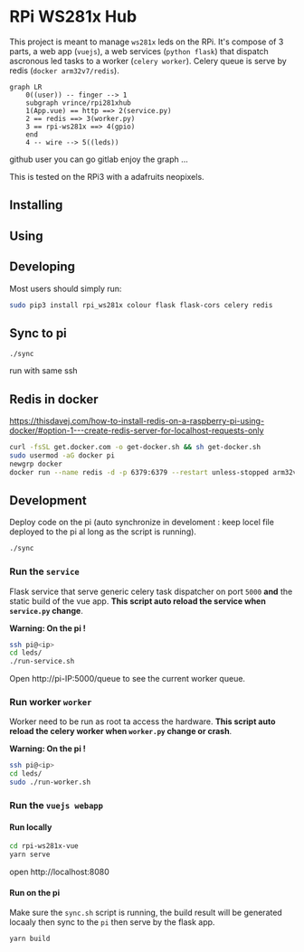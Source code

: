 # RPi WS281x Hub

This project is meant to manage `ws281x` leds on the RPi. It's compose of 3 parts, a web app (`vuejs`), a web services (`python flask`) that dispatch ascronous led tasks to a worker (`celery worker`). Celery queue is serve by redis (`docker arm32v7/redis`). 

```mermaid
graph LR
    0((user)) -- finger --> 1
    subgraph vrince/rpi281xhub
    1(App.vue) == http ==> 2(service.py)
    2 == redis ==> 3(worker.py)
    3 == rpi-ws281x ==> 4(gpio)
    end
    4 -- wire --> 5((leds))
```

github user you can go gitlab enjoy the graph ...

This is tested on the RPi3 with a adafruits neopixels.

## Installing

## Using

## Developing

Most users should simply run:

```bash
sudo pip3 install rpi_ws281x colour flask flask-cors celery redis 
```

## Sync to pi

```
./sync
```

run with same ssh

## Redis in docker

https://thisdavej.com/how-to-install-redis-on-a-raspberry-pi-using-docker/#option-1---create-redis-server-for-localhost-requests-only

```bash
curl -fsSL get.docker.com -o get-docker.sh && sh get-docker.sh
sudo usermod -aG docker pi
newgrp docker
docker run --name redis -d -p 6379:6379 --restart unless-stopped arm32v7/redis --appendonly yes --maxmemory 512mb --tcp-backlog 128
```

## Development

Deploy code on the pi (auto synchronize in develoment : keep locel file deployed to the pi al long as the script is running).

```bash
./sync
```

### Run the `service`

Flask service that serve generic celery task dispatcher on port `5000` **and** the static build of the vue app. **This script auto reload the service when `service.py` change**.

**Warning: On the pi !**

```bash
ssh pi@<ip>
cd leds/
./run-service.sh
```

Open http://pi-IP:5000/queue to see the current worker queue.

### Run worker `worker`

Worker need to be run as root ta access the hardware. **This script auto reload the celery worker when `worker.py` change or crash**.

**Warning: On the pi !**

```bash
ssh pi@<ip>
cd leds/
sudo ./run-worker.sh
```

### Run the `vuejs webapp`

#### Run locally

```bash
cd rpi-ws281x-vue
yarn serve
```

open http://localhost:8080

#### Run on the pi

Make sure the `sync.sh` script is running, the build result will be generated locaaly then sync to the `pi` then serve by the flask app.

```bash
yarn build
```